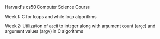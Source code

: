 Harvard's cs50 Computer Science Course

Week 1: C for loops and while loop algorithms

Week 2: Utilization of ascii to integer along with argument count (argc) and argument values (argv) in C algorithms
